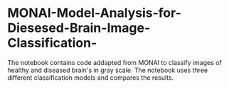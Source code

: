 # MONAI-Model-Analysis-for-Diesesed-Brain-Image-Classification-
The notebook contains code addapted from MONAI to classify images of healthy and diseased brain's in gray scale. The notebook uses three different classification models and compares the results.

